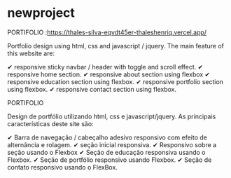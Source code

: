 # newproject
 PORTIFOLIO :https://thales-silva-eqvdt45er-thaleshenriq.vercel.app/
 
 Portfolio design using html, css and javascript / jquery.
 The main feature of this website are:

 
✔ responsive sticky navbar / header with toggle and scroll effect.
✔ responsive home section.
✔ responsive about section using flexbox
✔ responsive education section using flexbox.
✔ responsive portfolio section using flexbox.
✔ responsive contact section using flexbox.


 PORTIFOLIO

 Design de portfólio utilizando html, css e javascript/jquery.
 As principais características deste site são: 

 
✔ Barra de navegação / cabeçalho adesivo responsivo com efeito de alternância e rolagem.
✔ seção inicial responsiva.
✔ Responsivo sobre a seção usando o Flexbox
✔ Seção de educação responsiva usando o Flexbox.
✔ Seção de portfólio responsivo usando Flexbox.
✔ Seção de contato responsivo usando o FlexBox.
